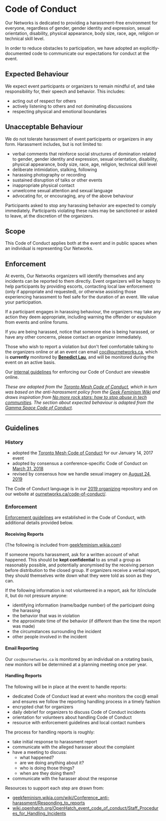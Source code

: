 # Code of Conduct

Our Networks is dedicated to providing a harassment-free environment for everyone, regardless of gender, gender identity and expression, sexual orientation, disability, physical appearance, body size, race, age, religion or technical skill level.

In order to reduce obstacles to participation, we have adopted an explicitly-documented code to communicate our expectations for conduct at the event.

## Expected Behaviour

We expect event participants or organizers to remain mindful of, and take responsibility for, their speech and behavior. This includes:

* acting out of respect for others
* actively listening to others and not dominating discussions
* respecting physical and emotional boundaries

## Unacceptable Behaviour

We do not tolerate harassment of event participants or organizers in any form. Harassment includes, but is not limited to:

* verbal comments that reinforce social structures of domination related to gender, gender identity and expression, sexual orientation, disability, physical appearance, body size, race, age, religion, technical skill level
* deliberate intimidation, stalking, following
* harassing photography or recording
* sustained disruption of talks or other events
* inappropriate physical contact
* unwelcome sexual attention and sexual language
* advocating for, or encouraging, any of the above behaviour

Participants asked to stop any harassing behavior are expected to comply immediately. Participants violating these rules may be sanctioned or asked to leave, at the discretion of the organizers.

## Scope

This Code of Conduct applies both at the event and in public spaces when an individual is representing Our Networks.

## Enforcement

At events, Our Networks organizers will identify themselves and any incidents can be reported to them directly. Event organizers will be happy to help participants by providing escorts, contacting local law enforcement (only if appropriate and requested), or otherwise assisting those experiencing harassment to feel safe for the duration of an event. We value your participation.

If a participant engages in harassing behaviour, the organizers may take any action they deem appropriate, including warning the offender or expulsion from events and online forums.

If you are being harassed, notice that someone else is being harassed, or have any other concerns, please contact an organizer immediately.

Those who wish to report a violation but don't feel comfortable talking to the organizers online or at an event can email [coc@ournetworks.ca](mailto:coc@ournetworks.ca), which is **currently** monitored by [**Benedict Lau**](https://ournetworks.ca/about/#benhylau), and will be monitored during the event on an active basis.

Our [internal guidelines](./CONDUCT.md#guidelines) for enforcing our Code of Conduct are viewable online.

_These are adapted from the [Toronto Mesh Code of Conduct](https://tomesh.net/code-of-conduct/), which in turn was based on the anti-harassment policy from the [Geek Feminism Wiki](http://geekfeminism.wikia.com/wiki/Conference_anti-harassment/Policy) and draws inspiration from [No more rock stars: how to stop abuse in tech communities](https://hypatia.ca/2016/06/21/no-more-rock-stars/). The section about expected behaviour is adapted from the [Gamma Space Code of Conduct](https://github.com/GammaSpace/policies/blob/master/code-of-conduct.md)._

---

## Guidelines

### History

- adopted the [Toronto Mesh Code of Conduct](https://tomesh.net/code-of-conduct/) for our January 14, 2017 event
- adopted by consensus a conference-specific Code of Conduct on [March 31, 2018](https://github.com/ournetworks/2018/pull/33) 
- revised by consensus how we handle sexual imagery on [August 24, 2019](https://github.com/ournetworks/2019/pull/103)

The Code of Conduct language is in our [2019 organizing](./CONDUCT.md) repository and on our website at [ournetworks.ca/code-of-conduct/](https://ournetworks.ca/code-of-conduct).

### Enforcement

[Enforcement guidelines](./CONDUCT.md#enforcement) are established in the Code of Conduct, with additional details provided below.

#### Receiving Reports

(The following is included from [geekfeminism.wikia.com](http://geekfeminism.wikia.com/wiki/Conference_anti-harassment/Responding_to_reports))

If someone reports harassment, ask for a written account of what happened. This should be **kept confidential** to as small a group as reasonably possible, and potentially anonymised by the receiving person before distribution to the closed group. If organizers receive a verbal report, they should themselves write down what they were told as soon as they can.

If the following information is not volunteered in a report, ask for it/include it, but do not pressure anyone:

* identifying information (name/badge number) of the participant doing the harassing
* the behavior that was in violation
* the approximate time of the behavior (if different than the time the report was made)
* the circumstances surrounding the incident
* other people involved in the incident

#### Email Reporting

Our `coc@ournetworks.ca` is monitored by an individual on a rotating basis, new monitors will be determined at a planning meeting once per year.

#### Handling Reports

The following will be in place at the event to handle reports: 

* dedicated Code of Conduct lead at event who monitors the coc@ email and ensures we follow the reporting handling process in a timely fashion
* encrypted chat for organizers 
* daily debrief for organizers to discuss Code of Conduct incidents
* orientation for volunteers about handling Code of Conduct 
* resource with enforcement guidelines and local contact numbers

The process for handling reports is roughly:

* take initial response to harassment report
* communicate with the alleged harasser about the complaint
* have a meeting to discuss: 
  - what happened?
  - are we doing anything about it?
  - who is doing those things?
  - when are they doing them? 
* communicate with the harasser about the response

Resources to support each step are drawn from:

- [geekfeminism.wikia.com/wiki/Conference_anti-harassment/Responding_to_reports](http://geekfeminism.wikia.com/wiki/Conference_anti-harassment/Responding_to_reports)
- [wiki.openhatch.org/OpenHatch_event_code_of_conduct/Staff_Procedures_for_Handling_Incidents](http://wiki.openhatch.org/OpenHatch_event_code_of_conduct/Staff_Procedures_for_Handling_Incidents)

